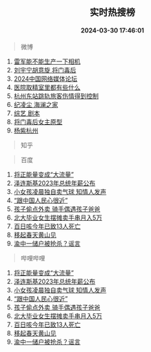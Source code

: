 <div align="center"><h2>实时热搜榜</h2><h4>2024-03-30 17:46:01</h4></div>

> 微博  

1. [雷军能不能生产一下相机](https://s.weibo.com/weibo?q=%E9%9B%B7%E5%86%9B%E8%83%BD%E4%B8%8D%E8%83%BD%E7%94%9F%E4%BA%A7%E4%B8%80%E4%B8%8B%E7%9B%B8%E6%9C%BA&t=31&band_rank=1&Refer=top)<br />
2. [刘宇宁胡意旋 将门毒后](https://s.weibo.com/weibo?q=%E5%88%98%E5%AE%87%E5%AE%81%E8%83%A1%E6%84%8F%E6%97%8B%20%E5%B0%86%E9%97%A8%E6%AF%92%E5%90%8E&t=31&band_rank=2&Refer=top)<br />
3. [2024中国网络媒体论坛](https://s.weibo.com/weibo?q=%232024%E4%B8%AD%E5%9B%BD%E7%BD%91%E7%BB%9C%E5%AA%92%E4%BD%93%E8%AE%BA%E5%9D%9B%23&t=31&band_rank=3&Refer=top)<br />
4. [医院取精室里都有些什么](https://s.weibo.com/weibo?q=%23%E5%8C%BB%E9%99%A2%E5%8F%96%E7%B2%BE%E5%AE%A4%E9%87%8C%E9%83%BD%E6%9C%89%E4%BA%9B%E4%BB%80%E4%B9%88%23&t=31&band_rank=4&Refer=top)<br />
5. [杭州东站跳轨旅客伤情得到控制](https://s.weibo.com/weibo?q=%23%E6%9D%AD%E5%B7%9E%E4%B8%9C%E7%AB%99%E8%B7%B3%E8%BD%A8%E6%97%85%E5%AE%A2%E4%BC%A4%E6%83%85%E5%BE%97%E5%88%B0%E6%8E%A7%E5%88%B6%23&t=31&band_rank=5&Refer=top)<br />
6. [纪凌尘 海澜之家](https://s.weibo.com/weibo?q=%E7%BA%AA%E5%87%8C%E5%B0%98%20%E6%B5%B7%E6%BE%9C%E4%B9%8B%E5%AE%B6&t=31&band_rank=6&Refer=top)<br />
7. [综艺 剧本](https://s.weibo.com/weibo?q=%E7%BB%BC%E8%89%BA%20%E5%89%A7%E6%9C%AC&t=31&band_rank=7&Refer=top)<br />
8. [将门毒后女主原型](https://s.weibo.com/weibo?q=%E5%B0%86%E9%97%A8%E6%AF%92%E5%90%8E%E5%A5%B3%E4%B8%BB%E5%8E%9F%E5%9E%8B&t=31&band_rank=8&Refer=top)<br />
9. [杨紫杭州](https://s.weibo.com/weibo?q=%E6%9D%A8%E7%B4%AB%E6%9D%AD%E5%B7%9E&t=31&band_rank=9&Refer=top)<br />

> 知乎  


> 百度  

1. [将正能量变成“大流量”](https://www.baidu.com/s?wd=%E5%B0%86%E6%AD%A3%E8%83%BD%E9%87%8F%E5%8F%98%E6%88%90%E2%80%9C%E5%A4%A7%E6%B5%81%E9%87%8F%E2%80%9D&sa=fyb_news&rsv_dl=fyb_news)<br />
2. [泽连斯基2023年总统年薪公布](https://www.baidu.com/s?wd=%E6%B3%BD%E8%BF%9E%E6%96%AF%E5%9F%BA2023%E5%B9%B4%E6%80%BB%E7%BB%9F%E5%B9%B4%E8%96%AA%E5%85%AC%E5%B8%83&sa=fyb_news&rsv_dl=fyb_news)<br />
3. [小女孩凌晨独自卖气球 知情人发声](https://www.baidu.com/s?wd=%E5%B0%8F%E5%A5%B3%E5%AD%A9%E5%87%8C%E6%99%A8%E7%8B%AC%E8%87%AA%E5%8D%96%E6%B0%94%E7%90%83+%E7%9F%A5%E6%83%85%E4%BA%BA%E5%8F%91%E5%A3%B0&sa=fyb_news&rsv_dl=fyb_news)<br />
4. [“跟中国人民心很近”](https://www.baidu.com/s?wd=%E2%80%9C%E8%B7%9F%E4%B8%AD%E5%9B%BD%E4%BA%BA%E6%B0%91%E5%BF%83%E5%BE%88%E8%BF%91%E2%80%9D&sa=fyb_news&rsv_dl=fyb_news)<br />
5. [孩子偷点外卖 骑手偶遇孩子爸爸](https://www.baidu.com/s?wd=%E5%AD%A9%E5%AD%90%E5%81%B7%E7%82%B9%E5%A4%96%E5%8D%96+%E9%AA%91%E6%89%8B%E5%81%B6%E9%81%87%E5%AD%A9%E5%AD%90%E7%88%B8%E7%88%B8&sa=fyb_news&rsv_dl=fyb_news)<br />
6. [北大毕业女生摆摊卖手串月入5万](https://www.baidu.com/s?wd=%E5%8C%97%E5%A4%A7%E6%AF%95%E4%B8%9A%E5%A5%B3%E7%94%9F%E6%91%86%E6%91%8A%E5%8D%96%E6%89%8B%E4%B8%B2%E6%9C%88%E5%85%A55%E4%B8%87&sa=fyb_news&rsv_dl=fyb_news)<br />
7. [百日咳今年已致13人死亡](https://www.baidu.com/s?wd=%E7%99%BE%E6%97%A5%E5%92%B3%E4%BB%8A%E5%B9%B4%E5%B7%B2%E8%87%B413%E4%BA%BA%E6%AD%BB%E4%BA%A1&sa=fyb_news&rsv_dl=fyb_news)<br />
8. [移起春天黄山见](https://www.baidu.com/s?wd=%23%E6%98%A5%E5%A4%A9%E9%BB%84%E5%B1%B1%E8%A7%81%23&sa=fyb_news&rsv_dl=fyb_news)<br />
9. [渝中一储户被抢杀？谣言](https://www.baidu.com/s?wd=%E6%B8%9D%E4%B8%AD%E4%B8%80%E5%82%A8%E6%88%B7%E8%A2%AB%E6%8A%A2%E6%9D%80%EF%BC%9F%E8%B0%A3%E8%A8%80&sa=fyb_news&rsv_dl=fyb_news)<br />

> 哔哩哔哩  

1. [将正能量变成“大流量”](https://www.baidu.com/s?wd=%E5%B0%86%E6%AD%A3%E8%83%BD%E9%87%8F%E5%8F%98%E6%88%90%E2%80%9C%E5%A4%A7%E6%B5%81%E9%87%8F%E2%80%9D&sa=fyb_news&rsv_dl=fyb_news)<br />
2. [泽连斯基2023年总统年薪公布](https://www.baidu.com/s?wd=%E6%B3%BD%E8%BF%9E%E6%96%AF%E5%9F%BA2023%E5%B9%B4%E6%80%BB%E7%BB%9F%E5%B9%B4%E8%96%AA%E5%85%AC%E5%B8%83&sa=fyb_news&rsv_dl=fyb_news)<br />
3. [小女孩凌晨独自卖气球 知情人发声](https://www.baidu.com/s?wd=%E5%B0%8F%E5%A5%B3%E5%AD%A9%E5%87%8C%E6%99%A8%E7%8B%AC%E8%87%AA%E5%8D%96%E6%B0%94%E7%90%83+%E7%9F%A5%E6%83%85%E4%BA%BA%E5%8F%91%E5%A3%B0&sa=fyb_news&rsv_dl=fyb_news)<br />
4. [“跟中国人民心很近”](https://www.baidu.com/s?wd=%E2%80%9C%E8%B7%9F%E4%B8%AD%E5%9B%BD%E4%BA%BA%E6%B0%91%E5%BF%83%E5%BE%88%E8%BF%91%E2%80%9D&sa=fyb_news&rsv_dl=fyb_news)<br />
5. [孩子偷点外卖 骑手偶遇孩子爸爸](https://www.baidu.com/s?wd=%E5%AD%A9%E5%AD%90%E5%81%B7%E7%82%B9%E5%A4%96%E5%8D%96+%E9%AA%91%E6%89%8B%E5%81%B6%E9%81%87%E5%AD%A9%E5%AD%90%E7%88%B8%E7%88%B8&sa=fyb_news&rsv_dl=fyb_news)<br />
6. [北大毕业女生摆摊卖手串月入5万](https://www.baidu.com/s?wd=%E5%8C%97%E5%A4%A7%E6%AF%95%E4%B8%9A%E5%A5%B3%E7%94%9F%E6%91%86%E6%91%8A%E5%8D%96%E6%89%8B%E4%B8%B2%E6%9C%88%E5%85%A55%E4%B8%87&sa=fyb_news&rsv_dl=fyb_news)<br />
7. [百日咳今年已致13人死亡](https://www.baidu.com/s?wd=%E7%99%BE%E6%97%A5%E5%92%B3%E4%BB%8A%E5%B9%B4%E5%B7%B2%E8%87%B413%E4%BA%BA%E6%AD%BB%E4%BA%A1&sa=fyb_news&rsv_dl=fyb_news)<br />
8. [移起春天黄山见](https://www.baidu.com/s?wd=%23%E6%98%A5%E5%A4%A9%E9%BB%84%E5%B1%B1%E8%A7%81%23&sa=fyb_news&rsv_dl=fyb_news)<br />
9. [渝中一储户被抢杀？谣言](https://www.baidu.com/s?wd=%E6%B8%9D%E4%B8%AD%E4%B8%80%E5%82%A8%E6%88%B7%E8%A2%AB%E6%8A%A2%E6%9D%80%EF%BC%9F%E8%B0%A3%E8%A8%80&sa=fyb_news&rsv_dl=fyb_news)<br />
